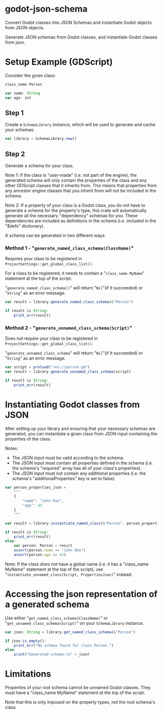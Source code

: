 # godot-json-schema
Convert Godot classes into JSON Schemas and instantiate Godot objects from JSON objects.

 Generate JSON schemas from Godot classes, and instantiate Godot classes from json.

 # Setup Example (GDScript)

 Consider the given class:
 ```js
 class_name Person

 var name: String
 var age: int
 ```

 ## Step 1
 Create a `SchemaLibrary` instance, which will be used to generate and cache your schemas:
 ```js
 var library = SchemaLibrary.new()
 ```

 ## Step 2
 Generate a schema for your class.

 Note 1: If the class is "user-made" (i.e. not part of the engine),
 the generated schema will only contain the properties of the class and any other GDScript classes that it inherits from. 
 This means that properties from any ancestor engine classes that you inherit from will not be included in the schema.

 Note 2: If a property of your class is a Godot class, you do not have to generate a schema for the property's type,
 this crate will automatically generate all the necessary "dependency" schemas for you.
 These dependencies are included as definitions in the schema (i.e. included in the "$defs" dictionary).

 A schema can be generated in two different ways:

 ### Method 1 - "`generate_named_class_schema(ClassName)`"
 Requires your class to be registered in `ProjectSettings::get_global_class_list()`.

 For a class to be registered, it needs to contain a "`class_name MyName`" statement at the top of the script.

 "`generate_named_class_schema()`" will return "`Nil`"(if it succeeded) or "`String`" as an error message.

 ```js
 var result = library.generate_named_class_schema(&"Person")

 if result is String:
     print_err(result)
 ```

 ### Method 2 - "`generate_unnamed_class_schema(Script)`"
 Does not require your class to be registered in `ProjectSettings::get_global_class_list()`.

 "`generate_unnamed_class_schema`" will return "`Nil`"(if it succeeded) or "`String`" as an error message.

 ```js
 var script = preload("res://person.gd")
 var result = library.generate_unnamed_class_schema(script)

 if result is String:
     print_err(result)
 ```

 # Instantiating Godot classes from JSON

 After setting up your library and ensuring that your necessary schemas are generated,
 you can instantiate a given class from JSON input containing the properties of the class.

 Notes:
 - The JSON input must be valid according to the schema.
 - The JSON input must contain all properties defined in the schema (i.e. the schema's "required" array has all of your class's properties).
 - The JSON input must not contain any additional properties (i.e. the schema's "additionalProperties" key is set to false).

 ```js
 var person_properties_json = 
     """
     {
         "name": "John Doe",
         "age": 43
     }
     """

 var result = library.instantiate_named_class(&"Person", person_properties_json)

 if result is String:
     print_err(result)
 else:
     var person: Person = result
     assert(person.name == "John Doe")
     assert(person.age == 43)
 ```
 
 Note: If the class does not have a global name (i.e. it has a "class_name MyName" statement at the top of the script),
 use "`instantiate_unnamed_class(Script, PropertiesJson)`" instead.

 # Accessing the json representation of a generated schema

 Use either "`get_named_class_schema(ClassName)`" or "`get_unnamed_class_schema(Script)`" on your `SchemaLibrary` instance.

 ```js
 var json: String = library.get_named_class_schema(&"Person")

 if json.is_empty():
     print_err("No schema found for class Person.")
 else:
     print("Generated schema:\n" + json)
 ```

# Limitations
Properties of your root schema cannot be unnamed Godot classes. They must have a "class_name MyName" statement at the top of the script.

Note that this is only imposed on the property types, not the root schema's class.